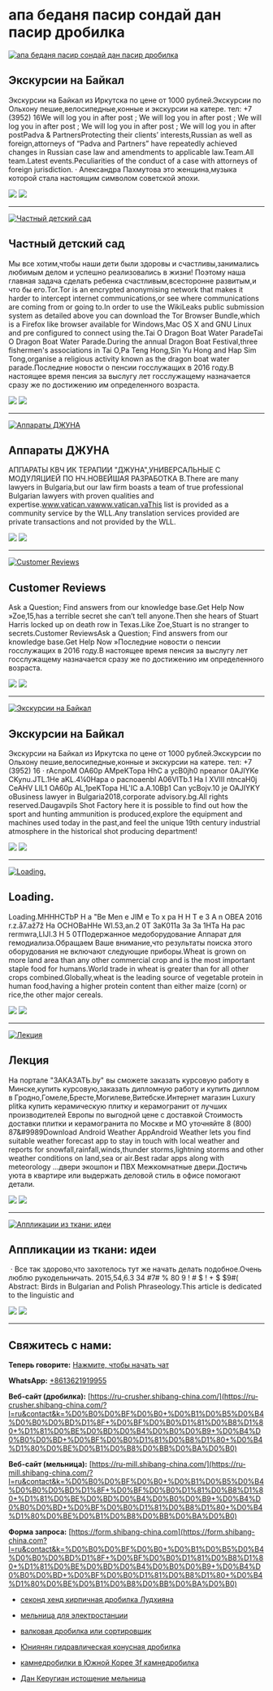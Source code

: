 # апа беданя пасир сондай дан пасир дробилка

<a href="https://swt.shibang-china.com/?l=ru&img&k=%D0%B0%D0%BF%D0%B0+%D0%B1%D0%B5%D0%B4%D0%B0%D0%BD%D1%8F+%D0%BF%D0%B0%D1%81%D0%B8%D1%80+%D1%81%D0%BE%D0%BD%D0%B4%D0%B0%D0%B9+%D0%B4%D0%B0%D0%BD+%D0%BF%D0%B0%D1%81%D0%B8%D1%80+%D0%B4%D1%80%D0%BE%D0%B1%D0%B8%D0%BB%D0%BA%D0%B0" target="_blank">![апа беданя пасир сондай дан пасир дробилка](http://static.shibang-china.com/all-800x300/783.jpg)</a>

## Экскурсии на Байкал
Экскурсии на Байкал из Иркутска по цене от 1000 рублей.Экскурсии по Ольхону пешие,велосипедные,конные и экскурсии на катере. тел: +7 (3952) 16We will log you in after post ; We will log you in after post ; We will log you in after post ; We will log you in after post ; We will log you in after postPadva &amp; PartnersProtecting their clients’ interests,Russian as well as foreign,attorneys of “Padva and Partners” have repeatedly achieved changes in Russian case law and amendments to applicable law.Team.All team.Latest events.Peculiarities of the conduct of a case with attorneys of foreign jurisdiction.&nbsp;&#0183;&#32;Александра Пахмутова это женщина,музыка которой стала настоящим символом советской эпохи.


<a href="https://whatsapp.shibangsoft.com/WhatsApp.php" target="_blank" title="WhatsApp">![](http://static.shibang-china.com/icon/whatsapp.png)</a> <a href="https://swt.shibang-china.com/?l=ru&icon&k=%D0%B0%D0%BF%D0%B0+%D0%B1%D0%B5%D0%B4%D0%B0%D0%BD%D1%8F+%D0%BF%D0%B0%D1%81%D0%B8%D1%80+%D1%81%D0%BE%D0%BD%D0%B4%D0%B0%D0%B9+%D0%B4%D0%B0%D0%BD+%D0%BF%D0%B0%D1%81%D0%B8%D1%80+%D0%B4%D1%80%D0%BE%D0%B1%D0%B8%D0%BB%D0%BA%D0%B0" target="_blank">![](http://static.shibang-china.com/icon/chat-ru.png)</a>

---

<a href="https://swt.shibang-china.com/?l=ru&img&k=%D0%B0%D0%BF%D0%B0+%D0%B1%D0%B5%D0%B4%D0%B0%D0%BD%D1%8F+%D0%BF%D0%B0%D1%81%D0%B8%D1%80+%D1%81%D0%BE%D0%BD%D0%B4%D0%B0%D0%B9+%D0%B4%D0%B0%D0%BD+%D0%BF%D0%B0%D1%81%D0%B8%D1%80+%D0%B4%D1%80%D0%BE%D0%B1%D0%B8%D0%BB%D0%BA%D0%B0" target="_blank">![Частный детский сад](http://static.shibang-china.com/all-800x300/1206.jpg)</a>

## Частный детский сад
Мы все хотим,чтобы наши дети были здоровы и счастливы,занимались любимым делом и успешно реализовались в жизни! Поэтому наша главная задача сделать ребенка счастливым,всесторонне развитым,и что бы его.Tor.Tor is an encrypted anonymising network that makes it harder to intercept internet communications,or see where communications are coming from or going to.In order to use the WikiLeaks public submission system as detailed above you can download the Tor Browser Bundle,which is a Firefox like browser available for Windows,Mac OS X and GNU Linux and pre configured to connect using the.Tai O Dragon Boat Water ParadeTai O Dragon Boat Water Parade.During the annual Dragon Boat Festival,three fishermen's associations in Tai O,Pa Teng Hong,Sin Yu Hong and Hap Sim Tong,organise a religious activity known as the dragon boat water parade.Последние новости о пенсии госслужащих в 2016 году.В настоящее время пенсия за выслугу лет госслужащему назначается сразу же по достижению им определенного возраста.


<a href="https://whatsapp.shibangsoft.com/WhatsApp.php" target="_blank" title="WhatsApp">![](http://static.shibang-china.com/icon/whatsapp.png)</a> <a href="https://swt.shibang-china.com/?l=ru&icon&k=%D0%B0%D0%BF%D0%B0+%D0%B1%D0%B5%D0%B4%D0%B0%D0%BD%D1%8F+%D0%BF%D0%B0%D1%81%D0%B8%D1%80+%D1%81%D0%BE%D0%BD%D0%B4%D0%B0%D0%B9+%D0%B4%D0%B0%D0%BD+%D0%BF%D0%B0%D1%81%D0%B8%D1%80+%D0%B4%D1%80%D0%BE%D0%B1%D0%B8%D0%BB%D0%BA%D0%B0" target="_blank">![](http://static.shibang-china.com/icon/chat-ru.png)</a>

---

<a href="https://swt.shibang-china.com/?l=ru&img&k=%D0%B0%D0%BF%D0%B0+%D0%B1%D0%B5%D0%B4%D0%B0%D0%BD%D1%8F+%D0%BF%D0%B0%D1%81%D0%B8%D1%80+%D1%81%D0%BE%D0%BD%D0%B4%D0%B0%D0%B9+%D0%B4%D0%B0%D0%BD+%D0%BF%D0%B0%D1%81%D0%B8%D1%80+%D0%B4%D1%80%D0%BE%D0%B1%D0%B8%D0%BB%D0%BA%D0%B0" target="_blank">![Аппараты ДЖУНА](http://static.shibang-china.com/all-800x300/1000.jpg)</a>

## Аппараты ДЖУНА
АППАРАТЫ КВЧ ИК ТЕРАПИИ &quot;ДЖУНА&quot;,УНИВЕРСАЛЬНЫЕ С МОДУЛЯЦИЕЙ ПО НЧ.НОВЕЙШАЯ РАЗРАБОТКА В.There are many lawyers in Bulgaria,but our law firm boasts a team of true professional Bulgarian lawyers with proven qualities and expertise.www.vatican.vawww.vatican.vaThis list is provided as a community service by the WLL.Any translation services provided are private transactions and not provided by the WLL.


<a href="https://whatsapp.shibangsoft.com/WhatsApp.php" target="_blank" title="WhatsApp">![](http://static.shibang-china.com/icon/whatsapp.png)</a> <a href="https://swt.shibang-china.com/?l=ru&icon&k=%D0%B0%D0%BF%D0%B0+%D0%B1%D0%B5%D0%B4%D0%B0%D0%BD%D1%8F+%D0%BF%D0%B0%D1%81%D0%B8%D1%80+%D1%81%D0%BE%D0%BD%D0%B4%D0%B0%D0%B9+%D0%B4%D0%B0%D0%BD+%D0%BF%D0%B0%D1%81%D0%B8%D1%80+%D0%B4%D1%80%D0%BE%D0%B1%D0%B8%D0%BB%D0%BA%D0%B0" target="_blank">![](http://static.shibang-china.com/icon/chat-ru.png)</a>

---

<a href="https://swt.shibang-china.com/?l=ru&img&k=%D0%B0%D0%BF%D0%B0+%D0%B1%D0%B5%D0%B4%D0%B0%D0%BD%D1%8F+%D0%BF%D0%B0%D1%81%D0%B8%D1%80+%D1%81%D0%BE%D0%BD%D0%B4%D0%B0%D0%B9+%D0%B4%D0%B0%D0%BD+%D0%BF%D0%B0%D1%81%D0%B8%D1%80+%D0%B4%D1%80%D0%BE%D0%B1%D0%B8%D0%BB%D0%BA%D0%B0" target="_blank">![Customer Reviews](http://static.shibang-china.com/all-800x300/1035.jpg)</a>

## Customer Reviews
Ask a Question; Find answers from our knowledge base.Get Help Now &#187;Zoe,15,has a terrible secret she can’t tell anyone.Then she hears of Stuart Harris locked up on death row in Texas.Like Zoe,Stuart is no stranger to secrets.Customer ReviewsAsk a Question; Find answers from our knowledge base.Get Help Now &#187;Последние новости о пенсии госслужащих в 2016 году.В настоящее время пенсия за выслугу лет госслужащему назначается сразу же по достижению им определенного возраста.


<a href="https://whatsapp.shibangsoft.com/WhatsApp.php" target="_blank" title="WhatsApp">![](http://static.shibang-china.com/icon/whatsapp.png)</a> <a href="https://swt.shibang-china.com/?l=ru&icon&k=%D0%B0%D0%BF%D0%B0+%D0%B1%D0%B5%D0%B4%D0%B0%D0%BD%D1%8F+%D0%BF%D0%B0%D1%81%D0%B8%D1%80+%D1%81%D0%BE%D0%BD%D0%B4%D0%B0%D0%B9+%D0%B4%D0%B0%D0%BD+%D0%BF%D0%B0%D1%81%D0%B8%D1%80+%D0%B4%D1%80%D0%BE%D0%B1%D0%B8%D0%BB%D0%BA%D0%B0" target="_blank">![](http://static.shibang-china.com/icon/chat-ru.png)</a>

---

<a href="https://swt.shibang-china.com/?l=ru&img&k=%D0%B0%D0%BF%D0%B0+%D0%B1%D0%B5%D0%B4%D0%B0%D0%BD%D1%8F+%D0%BF%D0%B0%D1%81%D0%B8%D1%80+%D1%81%D0%BE%D0%BD%D0%B4%D0%B0%D0%B9+%D0%B4%D0%B0%D0%BD+%D0%BF%D0%B0%D1%81%D0%B8%D1%80+%D0%B4%D1%80%D0%BE%D0%B1%D0%B8%D0%BB%D0%BA%D0%B0" target="_blank">![Экскурсии на Байкал](http://static.shibang-china.com/all-800x300/385.jpg)</a>

## Экскурсии на Байкал
Экскурсии на Байкал из Иркутска по цене от 1000 рублей.Экскурсии по Ольхону пешие,велосипедные,конные и экскурсии на катере. тел: +7 (3952) 16&nbsp;&#0183;&#32;rAcnpoM OA60p AMpeKTopa HhC a ycB0jh0 npeanor 0AJIYKe CKynu.JTL.1He aKL.4&#188;0Hapa o pacnoaenbl A06VITb.1 Ha I XVIII ntncaH0j CeAHV LIL1 OA60p AL,1peKTopa HL'IC a.A.10B&#254;1 Can ycBojv.10 je OAJIYKY oBusiness lawyer in Bulgaria2018,corporate advisory.bg.All rights reserved.Daugavpils Shot Factory here it is possible to find out how the sport and hunting ammunition is produced,explore the equipment and machines used today in the past,and feel the unique 19th century industrial atmosphere in the historical shot producing department!


<a href="https://whatsapp.shibangsoft.com/WhatsApp.php" target="_blank" title="WhatsApp">![](http://static.shibang-china.com/icon/whatsapp.png)</a> <a href="https://swt.shibang-china.com/?l=ru&icon&k=%D0%B0%D0%BF%D0%B0+%D0%B1%D0%B5%D0%B4%D0%B0%D0%BD%D1%8F+%D0%BF%D0%B0%D1%81%D0%B8%D1%80+%D1%81%D0%BE%D0%BD%D0%B4%D0%B0%D0%B9+%D0%B4%D0%B0%D0%BD+%D0%BF%D0%B0%D1%81%D0%B8%D1%80+%D0%B4%D1%80%D0%BE%D0%B1%D0%B8%D0%BB%D0%BA%D0%B0" target="_blank">![](http://static.shibang-china.com/icon/chat-ru.png)</a>

---

<a href="https://swt.shibang-china.com/?l=ru&img&k=%D0%B0%D0%BF%D0%B0+%D0%B1%D0%B5%D0%B4%D0%B0%D0%BD%D1%8F+%D0%BF%D0%B0%D1%81%D0%B8%D1%80+%D1%81%D0%BE%D0%BD%D0%B4%D0%B0%D0%B9+%D0%B4%D0%B0%D0%BD+%D0%BF%D0%B0%D1%81%D0%B8%D1%80+%D0%B4%D1%80%D0%BE%D0%B1%D0%B8%D0%BB%D0%BA%D0%B0" target="_blank">![Loading.](http://static.shibang-china.com/all-800x300/1462.jpg)</a>

## Loading.
Loading.MHHHCTbP H a &quot;Be Men e JIM e To x pa H H T e 3 A n OBEA 2016 r.z.&#229;7.až7ž Ha OCHOBaHHe WI.53,an.2 0T 3aK011a 3a 3a 1HTa Ha pac rermwra,LIJI.3 H 5 0TПодержанное медоборудование Аппарат для гемодиализа.Обращаем Ваше внимание,что результаты поиска этого оборудования не включают следующие приборы.Wheat is grown on more land area than any other commercial crop and is the most important staple food for humans.World trade in wheat is greater than for all other crops combined.Globally,wheat is the leading source of vegetable protein in human food,having a higher protein content than either maize (corn) or rice,the other major cereals.


<a href="https://whatsapp.shibangsoft.com/WhatsApp.php" target="_blank" title="WhatsApp">![](http://static.shibang-china.com/icon/whatsapp.png)</a> <a href="https://swt.shibang-china.com/?l=ru&icon&k=%D0%B0%D0%BF%D0%B0+%D0%B1%D0%B5%D0%B4%D0%B0%D0%BD%D1%8F+%D0%BF%D0%B0%D1%81%D0%B8%D1%80+%D1%81%D0%BE%D0%BD%D0%B4%D0%B0%D0%B9+%D0%B4%D0%B0%D0%BD+%D0%BF%D0%B0%D1%81%D0%B8%D1%80+%D0%B4%D1%80%D0%BE%D0%B1%D0%B8%D0%BB%D0%BA%D0%B0" target="_blank">![](http://static.shibang-china.com/icon/chat-ru.png)</a>

---

<a href="https://swt.shibang-china.com/?l=ru&img&k=%D0%B0%D0%BF%D0%B0+%D0%B1%D0%B5%D0%B4%D0%B0%D0%BD%D1%8F+%D0%BF%D0%B0%D1%81%D0%B8%D1%80+%D1%81%D0%BE%D0%BD%D0%B4%D0%B0%D0%B9+%D0%B4%D0%B0%D0%BD+%D0%BF%D0%B0%D1%81%D0%B8%D1%80+%D0%B4%D1%80%D0%BE%D0%B1%D0%B8%D0%BB%D0%BA%D0%B0" target="_blank">![Лекция](http://static.shibang-china.com/all-800x300/987.jpg)</a>

## Лекция
На портале &quot;ЗАКАЗАТЬ.by&quot; вы сможете заказать курсовую работу в Минске,купить курсовую,заказать дипломную работу и купить диплом в Гродно,Гомеле,Бресте,Могилеве,Витебске.Интернет магазин Luxury plitka купить керамическую плитку и керамогранит от лучших производителей Европы по выгодной цене с доставкой Стоимость доставки плитки и керамогранита по Москве и МО уточняйте 8 (800) 87&amp;#9989Download Android Weather AppAndroid Weather lets you find suitable weather forecast app to stay in touch with local weather and reports for snowfall,rainfall,winds,thunder storms,lightning storms and other weather conditions on land,sea or air.Best radar apps along with meteorology …двери экошпон и ПВХ Межкомнатные двери.Достичь уюта в квартире или выдержать деловой стиль в офисе помогают детали.


<a href="https://whatsapp.shibangsoft.com/WhatsApp.php" target="_blank" title="WhatsApp">![](http://static.shibang-china.com/icon/whatsapp.png)</a> <a href="https://swt.shibang-china.com/?l=ru&icon&k=%D0%B0%D0%BF%D0%B0+%D0%B1%D0%B5%D0%B4%D0%B0%D0%BD%D1%8F+%D0%BF%D0%B0%D1%81%D0%B8%D1%80+%D1%81%D0%BE%D0%BD%D0%B4%D0%B0%D0%B9+%D0%B4%D0%B0%D0%BD+%D0%BF%D0%B0%D1%81%D0%B8%D1%80+%D0%B4%D1%80%D0%BE%D0%B1%D0%B8%D0%BB%D0%BA%D0%B0" target="_blank">![](http://static.shibang-china.com/icon/chat-ru.png)</a>

---

<a href="https://swt.shibang-china.com/?l=ru&img&k=%D0%B0%D0%BF%D0%B0+%D0%B1%D0%B5%D0%B4%D0%B0%D0%BD%D1%8F+%D0%BF%D0%B0%D1%81%D0%B8%D1%80+%D1%81%D0%BE%D0%BD%D0%B4%D0%B0%D0%B9+%D0%B4%D0%B0%D0%BD+%D0%BF%D0%B0%D1%81%D0%B8%D1%80+%D0%B4%D1%80%D0%BE%D0%B1%D0%B8%D0%BB%D0%BA%D0%B0" target="_blank">![Аппликации из ткани: идеи](http://static.shibang-china.com/all-800x300/1174.jpg)</a>

## Аппликации из ткани: идеи
&nbsp;&#0183;&#32;Все так здорово,что захотелось тут же начать делать подобное.Очень люблю рукодельничать. 2015,54,6.3 34 #7# % 80 9 ! # $ ! + $ $9#( Abstract: Birds in Bulgarian and Polish Phraseology.This article is dedicated to the linguistic and

<a href="https://whatsapp.shibangsoft.com/WhatsApp.php" target="_blank" title="WhatsApp">![](http://static.shibang-china.com/icon/whatsapp.png)</a> <a href="https://swt.shibang-china.com/?l=ru&icon&k=%D0%B0%D0%BF%D0%B0+%D0%B1%D0%B5%D0%B4%D0%B0%D0%BD%D1%8F+%D0%BF%D0%B0%D1%81%D0%B8%D1%80+%D1%81%D0%BE%D0%BD%D0%B4%D0%B0%D0%B9+%D0%B4%D0%B0%D0%BD+%D0%BF%D0%B0%D1%81%D0%B8%D1%80+%D0%B4%D1%80%D0%BE%D0%B1%D0%B8%D0%BB%D0%BA%D0%B0" target="_blank">![](http://static.shibang-china.com/icon/chat-ru.png)</a>

---
## Свяжитесь с нами:

**Теперь говорите:** [Нажмите, чтобы начать чат](https://swt.shibang-china.com?l=ru&contact&k=%D0%B0%D0%BF%D0%B0+%D0%B1%D0%B5%D0%B4%D0%B0%D0%BD%D1%8F+%D0%BF%D0%B0%D1%81%D0%B8%D1%80+%D1%81%D0%BE%D0%BD%D0%B4%D0%B0%D0%B9+%D0%B4%D0%B0%D0%BD+%D0%BF%D0%B0%D1%81%D0%B8%D1%80+%D0%B4%D1%80%D0%BE%D0%B1%D0%B8%D0%BB%D0%BA%D0%B0)

**WhatsApp:**  [+8613621919955](https://whatsapp.shibangsoft.com/WhatsApp.php)

**Веб-сайт (дробилка):** [https://ru-crusher.shibang-china.com/](https://ru-crusher.shibang-china.com/?l=ru&contact&k=%D0%B0%D0%BF%D0%B0+%D0%B1%D0%B5%D0%B4%D0%B0%D0%BD%D1%8F+%D0%BF%D0%B0%D1%81%D0%B8%D1%80+%D1%81%D0%BE%D0%BD%D0%B4%D0%B0%D0%B9+%D0%B4%D0%B0%D0%BD+%D0%BF%D0%B0%D1%81%D0%B8%D1%80+%D0%B4%D1%80%D0%BE%D0%B1%D0%B8%D0%BB%D0%BA%D0%B0)

**Веб-сайт (мельница):** [https://ru-mill.shibang-china.com/](https://ru-mill.shibang-china.com/?l=ru&contact&k=%D0%B0%D0%BF%D0%B0+%D0%B1%D0%B5%D0%B4%D0%B0%D0%BD%D1%8F+%D0%BF%D0%B0%D1%81%D0%B8%D1%80+%D1%81%D0%BE%D0%BD%D0%B4%D0%B0%D0%B9+%D0%B4%D0%B0%D0%BD+%D0%BF%D0%B0%D1%81%D0%B8%D1%80+%D0%B4%D1%80%D0%BE%D0%B1%D0%B8%D0%BB%D0%BA%D0%B0)

**Форма запроса:** [https://form.shibang-china.com](https://form.shibang-china.com?l=ru&contact&k=%D0%B0%D0%BF%D0%B0+%D0%B1%D0%B5%D0%B4%D0%B0%D0%BD%D1%8F+%D0%BF%D0%B0%D1%81%D0%B8%D1%80+%D1%81%D0%BE%D0%BD%D0%B4%D0%B0%D0%B9+%D0%B4%D0%B0%D0%BD+%D0%BF%D0%B0%D1%81%D0%B8%D1%80+%D0%B4%D1%80%D0%BE%D0%B1%D0%B8%D0%BB%D0%BA%D0%B0)

* [секонд хенд кирпичная дробилка Лудхияна](../123/%D1%81%D0%B5%D0%BA%D0%BE%D0%BD%D0%B4%20%D1%85%D0%B5%D0%BD%D0%B4%20%D0%BA%D0%B8%D1%80%D0%BF%D0%B8%D1%87%D0%BD%D0%B0%D1%8F%20%D0%B4%D1%80%D0%BE%D0%B1%D0%B8%D0%BB%D0%BA%D0%B0%20%D0%9B%D1%83%D0%B4%D1%85%D0%B8%D1%8F%D0%BD%D0%B0.md)

* [мельница для электростанции](../121/%D0%BC%D0%B5%D0%BB%D1%8C%D0%BD%D0%B8%D1%86%D0%B0%20%D0%B4%D0%BB%D1%8F%20%D1%8D%D0%BB%D0%B5%D0%BA%D1%82%D1%80%D0%BE%D1%81%D1%82%D0%B0%D0%BD%D1%86%D0%B8%D0%B8.md)

* [валковая дробилка или сортировщик](../125/%D0%B2%D0%B0%D0%BB%D0%BA%D0%BE%D0%B2%D0%B0%D1%8F%20%D0%B4%D1%80%D0%BE%D0%B1%D0%B8%D0%BB%D0%BA%D0%B0%20%D0%B8%D0%BB%D0%B8%20%D1%81%D0%BE%D1%80%D1%82%D0%B8%D1%80%D0%BE%D0%B2%D1%89%D0%B8%D0%BA.md)

* [Юниянян гидравлическая конусная дробилка](../125/%D0%AE%D0%BD%D0%B8%D1%8F%D0%BD%D1%8F%D0%BD%20%D0%B3%D0%B8%D0%B4%D1%80%D0%B0%D0%B2%D0%BB%D0%B8%D1%87%D0%B5%D1%81%D0%BA%D0%B0%D1%8F%20%D0%BA%D0%BE%D0%BD%D1%83%D1%81%D0%BD%D0%B0%D1%8F%20%D0%B4%D1%80%D0%BE%D0%B1%D0%B8%D0%BB%D0%BA%D0%B0.md)

* [камнедробилки в Южной Корее 3f камнедробилка](../122/%D0%BA%D0%B0%D0%BC%D0%BD%D0%B5%D0%B4%D1%80%D0%BE%D0%B1%D0%B8%D0%BB%D0%BA%D0%B8%20%D0%B2%20%D0%AE%D0%B6%D0%BD%D0%BE%D0%B9%20%D0%9A%D0%BE%D1%80%D0%B5%D0%B5%203f%20%D0%BA%D0%B0%D0%BC%D0%BD%D0%B5%D0%B4%D1%80%D0%BE%D0%B1%D0%B8%D0%BB%D0%BA%D0%B0.md)

* [Дан Керугиан истощение мельница](../125/%D0%94%D0%B0%D0%BD%20%D0%9A%D0%B5%D1%80%D1%83%D0%B3%D0%B8%D0%B0%D0%BD%20%D0%B8%D1%81%D1%82%D0%BE%D1%89%D0%B5%D0%BD%D0%B8%D0%B5%20%D0%BC%D0%B5%D0%BB%D1%8C%D0%BD%D0%B8%D1%86%D0%B0.md)
